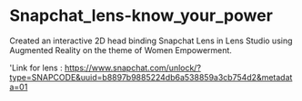 # Snapchat_lens-know_your_power

Created an interactive 2D head binding Snapchat Lens in Lens Studio using
Augmented Reality on the theme of Women Empowerment.


'Link for lens : https://www.snapchat.com/unlock/?type=SNAPCODE&uuid=b8897b9885224db6a538859a3cb754d2&metadata=01
